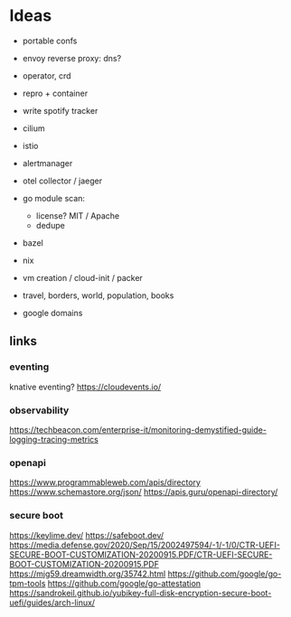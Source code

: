 # Ideas

- portable confs
- envoy reverse proxy: dns?
- operator, crd
- repro + container
- write spotify tracker
- cilium
- istio
- alertmanager
- otel collector / jaeger
- go module scan:

  - license? MIT / Apache
  - dedupe

- bazel
- nix

- vm creation / cloud-init / packer

- travel, borders, world, population, books
- google domains

## links

### eventing

knative eventing?
https://cloudevents.io/

### observability

https://techbeacon.com/enterprise-it/monitoring-demystified-guide-logging-tracing-metrics

### openapi

https://www.programmableweb.com/apis/directory
https://www.schemastore.org/json/
https://apis.guru/openapi-directory/

### secure boot

https://keylime.dev/
https://safeboot.dev/
https://media.defense.gov/2020/Sep/15/2002497594/-1/-1/0/CTR-UEFI-SECURE-BOOT-CUSTOMIZATION-20200915.PDF/CTR-UEFI-SECURE-BOOT-CUSTOMIZATION-20200915.PDF
https://mjg59.dreamwidth.org/35742.html
https://github.com/google/go-tpm-tools
https://github.com/google/go-attestation
https://sandrokeil.github.io/yubikey-full-disk-encryption-secure-boot-uefi/guides/arch-linux/
